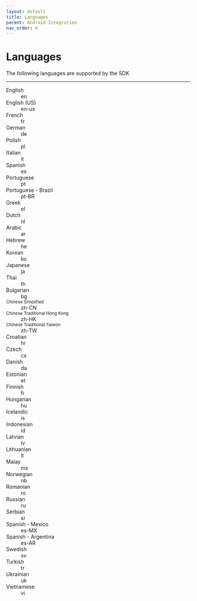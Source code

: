 ```yaml
---
layout: default
title: Languages
parent: Android Integration
nav_order: 4
---
```


# Languages


The following languages are supported by the SDK

---

<dl>
<dt>English</dt><dd>en</dd>
<dt>English (US)</dt><dd>en-us</dd>
<dt>French</dt><dd>fr</dd>
<dt>German</dt><dd>de</dd>
<dt>Polish</dt><dd>pl</dd>
<dt>Italian</dt><dd>it</dd>
<dt>Spanish</dt><dd>es</dd>
<dt>Portuguese</dt><dd>pt</dd>
<dt>Portuguese - Brazil</dt><dd>pt-BR</dd>
<dt>Greek</dt><dd>el</dd>
<dt>Dutch</dt><dd>nl</dd>
<dt>Arabic</dt><dd>ar</dd>
<dt>Hebrew</dt><dd>he</dd>
<dt>Korean</dt><dd>ko</dd>
<dt>Japanese</dt><dd>ja</dd>
<dt>Thai</dt><dd>th</dd>
<dt>Bulgarian</dt><dd>bg</dd>
<dt><small>Chinese Simplified</small></dt><dd>zh-CN</dd>
<dt><small>Chinese Traditional Hong Kong</small></dt><dd>zh-HK</dd>
<dt><small>Chinese Traditional Taiwon</small></dt><dd>zh-TW</dd>
<dt>Croatian</dt><dd>hr</dd>
<dt>Czech</dt><dd>cs</dd>
<dt>Danish</dt><dd>da</dd>
<dt>Estonian</dt><dd>et</dd>
<dt>Finnish</dt><dd>fi</dd>
<dt>Hungarian</dt><dd>hu</dd>
<dt>Icelandic</dt><dd>is</dd>
<dt>Indonesian</dt><dd>id</dd>
<dt>Latvian</dt><dd>lv</dd>
<dt>Lithuanian</dt><dd>lt</dd>
<dt>Malay</dt><dd>ms</dd>
<dt>Norwegian</dt><dd>nb</dd>
<dt>Romanian</dt><dd>ro</dd>
<dt>Russian</dt><dd>ru</dd>
<dt>Serbian</dt><dd>sr</dd>
<dt>Spanish - Mexico</dt><dd>es-MX</dd>
<dt>Spanish - Argentina</dt><dd>es-AR</dd>
<dt>Swedish</dt><dd>sv</dd>
<dt>Turkish</dt><dd>tr</dd>
<dt>Ukrainian</dt><dd>uk</dd>
<dt>Vietnamese</dt><dd>vi</dd>
</dl>